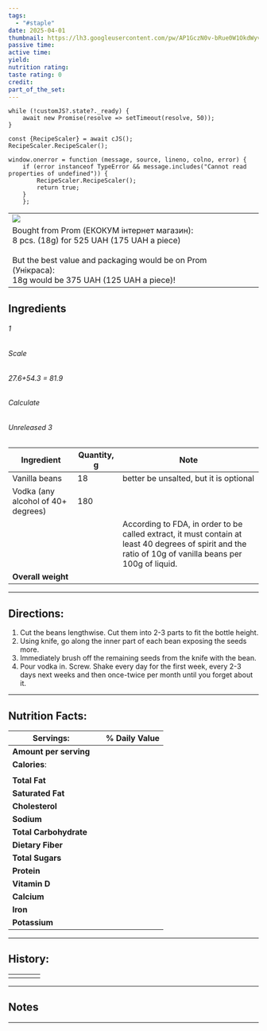 ```yaml
---
tags:
  - "#staple"
date: 2025-04-01
thumbnail: https://lh3.googleusercontent.com/pw/AP1GczN0v-bRue0W1OkdWyvJKpOffAyJTEXysBhQkWOUz2S0GfQK7C0O800oi1gxlA-IufJiqhJvrKrtTdIdkrTFgYPVXX04N8izm5b4QHB-Xrbn0JqrtAi3vxvCqBI4nFZ6I8qQsyy3J1bHWcOwQahfUeNN=w1204-h903-s-no-gm?authuser=0
passive time: 
active time: 
yield: 
nutrition rating: 
taste rating: 0
credit: 
part_of_the_set:
---
```

```dataviewjs
while (!customJS?.state?._ready) { 
	await new Promise(resolve => setTimeout(resolve, 50)); 
} 

const {RecipeScaler} = await cJS();
RecipeScaler.RecipeScaler();

window.onerror = function (message, source, lineno, colno, error) {
	if (error instanceof TypeError && message.includes("Cannot read properties of undefined")) {
		RecipeScaler.RecipeScaler();
		return true;
	}
    };
```

|                                                                                                                                                                                                                                      |     |     |
| ------------------------------------------------------------------------------------------------------------------------------------------------------------------------------------------------------------------------------------ | --- | --- |
| ![](https://lh3.googleusercontent.com/pw/AP1GczN0v-bRue0W1OkdWyvJKpOffAyJTEXysBhQkWOUz2S0GfQK7C0O800oi1gxlA-IufJiqhJvrKrtTdIdkrTFgYPVXX04N8izm5b4QHB-Xrbn0JqrtAi3vxvCqBI4nFZ6I8qQsyy3J1bHWcOwQahfUeNN=w1204-h903-s-no-gm?authuser=0) |     |     |
| Bought from Prom (ЕКОКУМ інтернет магазин):<br>8 pcs. (18g) for 525 UAH (175 UAH a piece)<br><br>But the best value and packaging would be on Prom (Унікраса):<br>18g would be 375 UAH (125 UAH a piece)!                            |     |     |

## Ingredients

###### 1
###### Scale
###### 27.6+54.3 = 81.9
###### Calculate
###### Unreleased 3

| Ingredient                         | Quantity, g | Note                                                                                                                                                     |
| ---------------------------------- | ----------- | -------------------------------------------------------------------------------------------------------------------------------------------------------- |
| Vanilla beans                      | 18          | better be unsalted, but it is optional                                                                                                                   |
| Vodka (any alcohol of 40+ degrees) | 180         |                                                                                                                                                          |
|                                    |             | According to FDA, in order to be called extract, it must contain at least 40 degrees of spirit and the ratio of 10g of vanilla beans per 100g of liquid. |
| **Overall weight**                 |             |                                                                                                                                                          |




---
## Directions:

1. Cut the beans lengthwise. Cut them into 2-3 parts to fit the bottle height.
2. Using knife, go along the inner part of each bean exposing the seeds more.
3. Immediately brush off the remaining seeds from the knife with the bean.
4. Pour vodka in. Screw. Shake every day for the first week, every 2-3 days next weeks and then once-twice per month until you forget about it.


---
## Nutrition Facts:

| **Servings:**          |       | % Daily Value |
| ---------------------- | ----- | ------------- |
| **Amount per serving** |       |               |
| **Calories**:          |       |               |
|                        |       |               |
| **Total Fat**          |       |               |
| **Saturated Fat**      |       |               |
| **Cholesterol**        |       |               |
| **Sodium**             |       |               |
| **Total Carbohydrate** |       |               |
| **Dietary Fiber**      |       |               |
| **Total Sugars**       |       |               |
| **Protein**            |       |               |
| **Vitamin D**          |       |               |
| **Calcium**            |       |               |
| **Iron**               |       |               |
| **Potassium**          |       |               |

---
## History:

|     |                   |                   |                   |
| --- | ----------------- | ----------------- | ----------------- |
|     |                   |                   |                   |


---
## Notes


>

---



